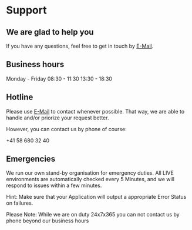 # Support

## We are glad to help you

If you have any questions, feel free to get in touch by [E-Mail](mailto:support@snowflake.ch).


## Business hours

Monday - Friday
08:30 - 11:30
13:30 - 18:30


## Hotline

Please use [E-Mail](mailto:support@snowflake.ch) to contact whenever possible. That way, we are able to handle and/or priorize your request better.

However, you can contact us by phone of course:

+41 58 680 32 40


## Emergencies

We run our own stand-by organisation for emergency duties. All LIVE environments are automatically checked every 5 Minutes, and we will respond to issues within a few minutes.

Hint: Make sure that your Application will output a appropriate Error Status on failures.

Please Note: While we are on duty 24x7x365 you can not contact us by phone beyond our business hours

